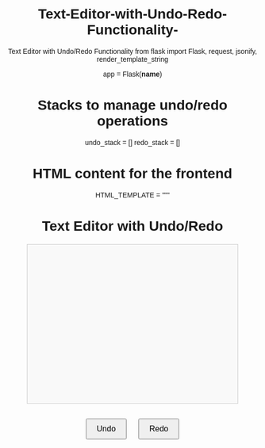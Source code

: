 # Text-Editor-with-Undo-Redo-Functionality-
Text Editor with Undo/Redo Functionality
from flask import Flask, request, jsonify, render_template_string

app = Flask(__name__)

# Stacks to manage undo/redo operations
undo_stack = []
redo_stack = []

# HTML content for the frontend
HTML_TEMPLATE = """
<!DOCTYPE html>
<html lang="en">
<head>
    <meta charset="UTF-8">
    <meta name="viewport" content="width=device-width, initial-scale=1.0">
    <title>Text Editor with Undo/Redo</title>
    <style>
        body {
            font-family: Arial, sans-serif;
            text-align: center;
            margin-top: 50px;
        }
        .editor {
            width: 80%;
            height: 300px;
            border: 1px solid #ccc;
            margin: 20px auto;
            padding: 10px;
            overflow-y: auto;
            background: #f9f9f9;
        }
        button {
            margin: 10px;
            padding: 10px 20px;
            font-size: 16px;
        }
    </style>
</head>
<body>
    <h1>Text Editor with Undo/Redo</h1>
    <div class="editor" contenteditable="true" id="editor"></div>
    <div>
        <button id="undo">Undo</button>
        <button id="redo">Redo</button>
    </div>
    <script>
        const editor = document.getElementById('editor');
        const undoBtn = document.getElementById('undo');
        const redoBtn = document.getElementById('redo');

        // Save initial content
        fetch('/save', {
            method: 'POST',
            headers: {
                'Content-Type': 'application/json'
            },
            body: JSON.stringify({ content: editor.innerHTML })
        });

        // Save content on input
        editor.addEventListener('input', () => {
            fetch('/save', {
                method: 'POST',
                headers: {
                    'Content-Type': 'application/json'
                },
                body: JSON.stringify({ content: editor.innerHTML })
            });
        });

        // Undo operation
        undoBtn.addEventListener('click', () => {
            performUndo();
        });

        // Redo operation
        redoBtn.addEventListener('click', () => {
            performRedo();
        });

        // Function to perform undo
        function performUndo() {
            fetch('/undo')
                .then(response => response.json())
                .then(data => {
                    editor.innerHTML = data.content;
                });
        }

        // Function to perform redo
        function performRedo() {
            fetch('/redo')
                .then(response => response.json())
                .then(data => {
                    editor.innerHTML = data.content;
                });
        }

        // Keyboard shortcuts
        document.addEventListener('keydown', (event) => {
            if (event.ctrlKey && event.key === 'z') {
                event.preventDefault(); // Prevent default browser undo
                performUndo();
            }
            if (event.ctrlKey && event.key === 'y') {
                event.preventDefault(); // Prevent default browser redo
                performRedo();
            }
        });
    </script>
</body>
</html>
"""

@app.route('/')
def index():
    return render_template_string(HTML_TEMPLATE)

@app.route('/save', methods=['POST'])
def save():
    content = request.json.get('content')
    undo_stack.append(content)
    redo_stack.clear()  # Clear redo stack on new input
    return jsonify({"message": "Content saved successfully"})

@app.route('/undo', methods=['GET'])
def undo():
    if len(undo_stack) > 1:
        redo_stack.append(undo_stack.pop())
        return jsonify({"content": undo_stack[-1]})
    return jsonify({"content": undo_stack[-1] if undo_stack else ""})

@app.route('/redo', methods=['GET'])
def redo():
    if redo_stack:
        state = redo_stack.pop()
        undo_stack.append(state)
        return jsonify({"content": state})
    return jsonify({"content": undo_stack[-1] if undo_stack else ""})

if __name__ == '__main__':
    app.run(debug=True)

